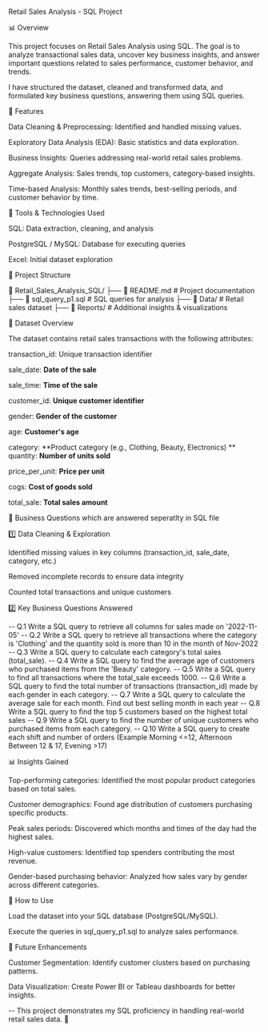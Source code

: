 Retail Sales Analysis - SQL Project

📊 Overview

This project focuses on Retail Sales Analysis using SQL. The goal is to analyze transactional sales data, uncover key business insights, and answer important questions related to sales performance, customer behavior, and trends.

I have structured the dataset, cleaned and transformed data, and formulated key business questions, answering them using SQL queries.

🚀 Features

Data Cleaning & Preprocessing: Identified and handled missing values.

Exploratory Data Analysis (EDA): Basic statistics and data exploration.

Business Insights: Queries addressing real-world retail sales problems.

Aggregate Analysis: Sales trends, top customers, category-based insights.

Time-based Analysis: Monthly sales trends, best-selling periods, and customer behavior by time.

🔧 Tools & Technologies Used

SQL: Data extraction, cleaning, and analysis

PostgreSQL / MySQL: Database for executing queries

Excel: Initial dataset exploration

📂 Project Structure

📁 Retail_Sales_Analysis_SQL/
 ├── 📄 README.md  # Project documentation
 ├── 📄 sql_query_p1.sql  # SQL queries for analysis
 ├── 📂 Data/  # Retail sales dataset
 ├── 📂 Reports/  # Additional insights & visualizations

📌 Dataset Overview

The dataset contains retail sales transactions with the following attributes:

transaction_id: Unique transaction identifier

sale_date: **Date of the sale**

sale_time: **Time of the sale**

customer_id: **Unique customer identifier**

gender: **Gender of the customer**

age: **Customer's age**

category: **Product category (e.g., Clothing, Beauty, Electronics)
**
quantity: **Number of units sold**

price_per_unit: **Price per unit**

cogs: **Cost of goods sold**

total_sale: **Total sales amount**

🔎 Business Questions which are answered seperatlty in SQL file

1️⃣ Data Cleaning & Exploration

Identified missing values in key columns (transaction_id, sale_date, category, etc.)

Removed incomplete records to ensure data integrity

Counted total transactions and unique customers

2️⃣ Key Business Questions Answered

-- Q.1 Write a SQL query to retrieve all columns for sales made on '2022-11-05'
-- Q.2 Write a SQL query to retrieve all transactions where the category is 'Clothing' and the quantity sold is more than 10 in the month of Nov-2022
-- Q.3 Write a SQL query to calculate each category's total sales (total_sale).
-- Q.4 Write a SQL query to find the average age of customers who purchased items from the 'Beauty' category.
-- Q.5 Write a SQL query to find all transactions where the total_sale exceeds 1000.
-- Q.6 Write a SQL query to find the total number of transactions (transaction_id) made by each gender in each category.
-- Q.7 Write a SQL query to calculate the average sale for each month. Find out best selling month in each year
-- Q.8 Write a SQL query to find the top 5 customers based on the highest total sales 
-- Q.9 Write a SQL query to find the number of unique customers who purchased items from each category.
-- Q.10 Write a SQL query to create each shift and number of orders (Example Morning <=12, Afternoon Between 12 & 17, Evening >17)

📊 Insights Gained

Top-performing categories: Identified the most popular product categories based on total sales.

Customer demographics: Found age distribution of customers purchasing specific products.

Peak sales periods: Discovered which months and times of the day had the highest sales.

High-value customers: Identified top spenders contributing the most revenue.

Gender-based purchasing behavior: Analyzed how sales vary by gender across different categories.

📌 How to Use

Load the dataset into your SQL database (PostgreSQL/MySQL).

Execute the queries in sql_query_p1.sql to analyze sales performance.


📢 Future Enhancements


Customer Segmentation: Identify customer clusters based on purchasing patterns.

Data Visualization: Create Power BI or Tableau dashboards for better insights.



-- This project demonstrates my SQL proficiency in handling real-world retail sales data. 🚀

